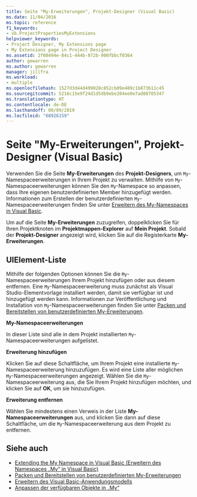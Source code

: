 ```yaml
---
title: Seite "My-Erweiterungen", Projekt-Designer (Visual Basic)
ms.date: 11/04/2016
ms.topic: reference
f1_keywords:
- vb.ProjectPropertiesMyExtensions
helpviewer_keywords:
- Project Designer, My Extensions page
- My Extensions page in Project Designer
ms.assetid: 2f08494e-84c1-444b-872b-900fbbcf0364
author: gewarren
ms.author: gewarren
manager: jillfra
ms.workload:
- multiple
ms.openlocfilehash: 1527d3d44d499028c852cb09e489c1b873b11c45
ms.sourcegitcommit: 5216c15e9f24d1d5db9ebe204ee0e7ad08705347
ms.translationtype: HT
ms.contentlocale: de-DE
ms.lasthandoff: 08/09/2019
ms.locfileid: "68926159"
---
```

# <a name="my-extensions-page-project-designer-visual-basic"></a>Seite "My-Erweiterungen", Projekt-Designer (Visual Basic)
Verwenden Sie die Seite **My-Erweiterungen** des **Projekt-Designers**, um `My`-Namespaceerweiterungen in Ihrem Projekt zu verwalten. Mithilfe von `My`-Namespaceerweiterungen können Sie den `My`-Namespace so anpassen, dass Ihre eigenen benutzerdefinierten Member hinzugefügt werden. Informationen zum Erstellen der benutzerdefinierten `My`-Namespaceerweiterungen finden Sie unter [Erweitern des My-Namespaces in Visual Basic](/dotnet/visual-basic/developing-apps/customizing-extending-my/extending-the-my-namespace).

Um auf die Seite **My-Erweiterungen** zuzugreifen, doppelklicken Sie für Ihren Projektknoten im **Projektmappen-Explorer** auf **Mein Projekt**. Sobald der **Projekt-Designer** angezeigt wird, klicken Sie auf die Registerkarte **My-Erweiterungen**.

## <a name="uielement-list"></a>UIElement-Liste
Mithilfe der folgenden Optionen können Sie die `My`-Namespaceerweiterungen Ihrem Projekt hinzufügen oder aus diesem entfernen. Eine `My`-Namespaceerweiterung muss zunächst als Visual Studio-Elementvorlage installiert werden, damit sie verfügbar ist und hinzugefügt werden kann. Informationen zur Veröffentlichung und Installation von `My`-Namespaceerweiterungen finden Sie unter [Packen und Bereitstellen von benutzerdefinierten My-Erweiterungen](/dotnet/visual-basic/developing-apps/customizing-extending-my/packaging-and-deploying-custom-my-extensions).

 **My-Namespaceerweiterungen**

In dieser Liste sind alle in dem Projekt installierten `My`-Namespaceerweiterungen aufgelistet.

 **Erweiterung hinzufügen**

Klicken Sie auf diese Schaltfläche, um Ihrem Projekt eine installierte `My`-Namespaceerweiterung hinzuzufügen. Es wird eine Liste aller möglichen `My`-Namespaceerweiterungen angezeigt. Wählen Sie die `My`-Namespaceerweiterung aus, die Sie Ihrem Projekt hinzufügen möchten, und klicken Sie auf **OK**, um sie hinzuzufügen.

 **Erweiterung entfernen**

Wählen Sie mindestens einen Verweis in der Liste **My-Namespaceerweiterungen** aus, und klicken Sie dann auf diese Schaltfläche, um die `My`-Namespaceerweiterung aus dem Projekt zu entfernen.

## <a name="see-also"></a>Siehe auch

- [Extending the My Namespace in Visual Basic (Erweitern des Namespaces „My“ in Visual Basic)](/dotnet/visual-basic/developing-apps/customizing-extending-my/extending-the-my-namespace)
- [Packen und Bereitstellen von benutzerdefinierten My-Erweiterungen](/dotnet/visual-basic/developing-apps/customizing-extending-my/packaging-and-deploying-custom-my-extensions)
- [Erweitern des Visual Basic-Anwendungsmodells](/dotnet/visual-basic/developing-apps/customizing-extending-my/extending-the-visual-basic-application-model)
- [Anpassen der verfügbaren Objekte in „My“](/dotnet/visual-basic/developing-apps/customizing-extending-my/customizing-which-objects-are-available-in-my)
